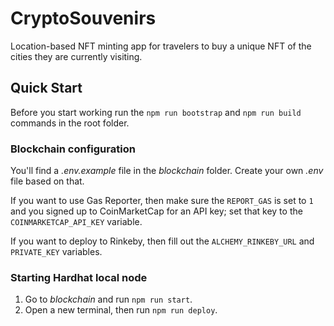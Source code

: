 # CryptoSouvenirs

Location-based NFT minting app for travelers to buy a unique NFT of the cities they are currently visiting.
## Quick Start

Before you start working run the `npm run bootstrap` and `npm run build` commands in the root folder.

### Blockchain configuration

You'll find a _.env.example_ file in the _blockchain_ folder. Create your own _.env_ file based on that.

If you want to use Gas Reporter, then make sure the `REPORT_GAS` is set to `1` and you signed up to CoinMarketCap for an API key; set that key to the `COINMARKETCAP_API_KEY` variable.

If you want to deploy to Rinkeby, then fill out the `ALCHEMY_RINKEBY_URL` and `PRIVATE_KEY` variables.

### Starting Hardhat local node

1. Go to _blockchain_ and run `npm run start`.
2. Open a new terminal, then run `npm run deploy`.
